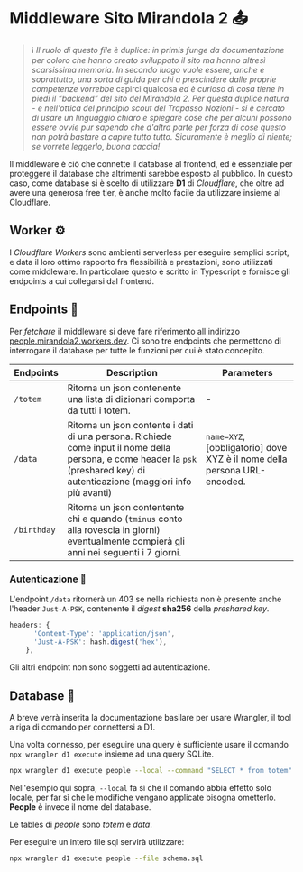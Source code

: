 # Middleware Sito Mirandola 2 📤


> ℹ️ _Il ruolo di questo file è duplice: in primis funge da documentazione per coloro che hanno creato sviluppato il sito ma hanno altresì scarsissima memoria. In secondo luogo vuole essere, anche e soprattutto, una sorta di guida per chi a prescindere dalle proprie competenze vorrebbe_ capirci qualcosa _ed è curioso di cosa tiene in piedi il “backend” del sito del Mirandola 2. Per questa duplice natura - e nell'ottica del principio scout del Trapasso Nozioni - si è cercato di usare un linguaggio chiaro e spiegare cose che per alcuni possono essere ovvie pur sapendo che d'altra parte per forza di cose questo non potrà bastare a capire tutto tutto. Sicuramente è meglio di niente; se vorrete leggerlo, buona caccia!_

Il middleware è ciò che connette il database al frontend, ed è essenziale per proteggere il database che altrimenti sarebbe esposto al pubblico. In questo caso, come database si è scelto di utilizzare **D1** di _Cloudflare_, che oltre ad avere una generosa free tier, è anche molto facile da utilizzare insieme al Cloudflare. 

## Worker ⚙️

I _Cloudflare Workers_ sono ambienti serverless per eseguire semplici script, e data il loro ottimo rapporto fra flessibilità e prestazioni, sono utilizzati come middleware. In particolare questo è scritto in Typescript e fornisce gli endpoints a cui collegarsi dal frontend.  

## Endpoints 🚪

Per _fetchare_ il middleware si deve fare riferimento all'indirizzo [people.mirandola2.workers.dev](https://people.mirandola2.workers.dev/). Ci sono tre endpoints che permettono di interrogare il database per tutte le funzioni per cui è stato concepito.

| Endpoints | Description | Parameters |
|-|-|-|
|`/totem`| Ritorna un json contenente una lista di dizionari comporta da tutti i totem. | - |
|`/data`| Ritorna un json contente i dati di una persona. Richiede come input il nome della persona, e come header la `psk` (preshared key) di autenticazione (maggiori info più avanti) | `name=XYZ`, [obbligatorio] dove XYZ è il nome della persona URL-encoded. 
|`/birthday`| Ritorna un json contentente chi e quando (`tminus` conto alla rovescia in giorni) eventualmente compierà gli anni  nei seguenti i 7 giorni. |  |

### Autenticazione 🔐

L'endpoint `/data` ritornerà un 403 se nella richiesta non è presente anche l'header `Just-A-PSK`, contenente il _digest_ **sha256** della _preshared key_. 

```js
headers: {
      'Content-Type': 'application/json',
      'Just-A-PSK': hash.digest('hex'),
    },
```

Gli altri endpoint non sono soggetti ad autenticazione.


## Database 💾

A breve verrà inserita la documentazione basilare per usare Wrangler, il tool a riga di comando per connettersi a D1.  

Una volta connesso, per eseguire una query è sufficiente usare il comando `npx wrangler d1 execute` insieme ad una query SQLite.

```sh
npx wrangler d1 execute people --local --command "SELECT * from totem"
```

Nell'esempio qui sopra, `--local` fa sì che il comando abbia effetto solo locale, per far sì che le modifiche vengano applicate bisogna ometterlo.
**People** è invece il nome del database.

Le tables di _people_ sono _totem_ e _data_. 

Per eseguire un intero file sql servirà utilizzare:

```sh
npx wrangler d1 execute people --file schema.sql
```
